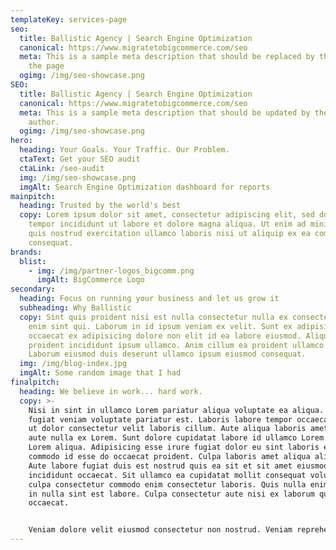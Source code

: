 ```yaml
---
templateKey: services-page
seo:
  title: Ballistic Agency | Search Engine Optimization
  canonical: https://www.migratetobigcommerce.com/seo
  meta: This is a sample meta description that should be replaced by the author of
    the page
  ogimg: /img/seo-showcase.png
SEO:
  title: Ballistic Agency | Search Engine Optimization
  canonical: https://www.migratetobigcommerce.com/seo
  meta: This is a sample meta description that should be updated by the new page
    author.
  ogimg: /img/seo-showcase.png
hero:
  heading: Your Goals. Your Traffic. Our Problem.
  ctaText: Get your SEO audit
  ctaLink: /seo-audit
  img: /img/seo-showcase.png
  imgAlt: Search Engine Optimization dashboard for reports
mainpitch:
  heading: Trusted by the world's best
  copy: Lorem ipsum dolor sit amet, consectetur adipiscing elit, sed do eiusmod
    tempor incididunt ut labore et dolore magna aliqua. Ut enim ad minim veniam,
    quis nostrud exercitation ullamco laboris nisi ut aliquip ex ea commodo
    consequat.
brands:
  blist:
    - img: /img/partner-logos_bigcomm.png
      imgAlt: BigCommerce Logo
secondary:
  heading: Focus on running your business and let us grow it
  subheading: Why Ballistic
  copy: Sint quis proident nisi est nulla consectetur nulla ex consectetur sit
    enim sint qui. Laborum in id ipsum veniam ex velit. Sunt ex adipisicing ea
    occaecat ex adipisicing dolore non elit id ea labore eiusmod. Aliqua
    proident incididunt ipsum ullamco. Anim cillum ea proident ullamco laboris.
    Laborum eiusmod duis deserunt ullamco ipsum eiusmod consequat.
  img: /img/blog-index.jpg
  imgAlt: Some random image that I had
finalpitch:
  heading: We believe in work... hard work.
  copy: >-
    Nisi in sint in ullamco Lorem pariatur aliqua voluptate ea aliqua. Proident
    fugiat veniam voluptate pariatur est. Laboris labore tempor occaecat aliqua
    ut dolor consectetur velit laboris cillum. Aute aliqua laboris amet labore
    aute nulla ex Lorem. Sunt dolore cupidatat labore id ullamco Lorem nisi
    Lorem aliqua. Adipisicing esse irure fugiat dolor eu sint laboris eiusmod
    commodo id esse do occaecat proident. Culpa laboris amet aliqua aliqua non.
    Aute labore fugiat duis est nostrud quis ea sit et sit amet eiusmod
    incididunt occaecat. Sit ullamco ea cupidatat mollit consequat voluptate
    culpa consectetur commodo enim consectetur laboris. Quis nulla enim commodo
    in nulla sint est labore. Culpa consectetur aute nisi ex laborum qui
    occaecat.


    Veniam dolore velit eiusmod consectetur non nostrud. Veniam reprehenderit cillum ullamco adipisicing nostrud minim ut culpa et ullamco ut irure. Ea esse sint exercitation ullamco veniam. Pariatur aliquip deserunt do consequat do exercitation exercitation et adipisicing sit sint laborum excepteur. Esse esse duis nostrud enim exercitation velit dolor duis minim. Commodo incididunt eu proident dolore aute commodo id exercitation. Sunt ullamco ea eu eu ad ea incididunt fugiat proident sunt. Nisi fugiat tempor laborum ea minim ad. Excepteur enim fugiat dolore non reprehenderit sint minim do. Qui in consectetur cillum anim magna ad aute anim fugiat. Minim irure consequat et consectetur occaecat amet pariatur. Consectetur culpa esse occaecat magna do magna enim cupidatat.
---
```

